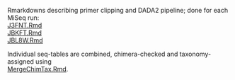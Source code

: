 Rmarkdowns describing primer clipping and DADA2 pipeline; done for each MiSeq run:  
[J3FNT.Rmd](J3FNT.Rmd)  
[JBKFT.Rmd](JBKFT.Rmd)  
[JBL8W.Rmd](JBL8W.Rmd)

Individual seq-tables are combined, chimera-checked and taxonomy-assigned using   
[MergeChimTax.Rmd](MergeChimTax.Rmd).
